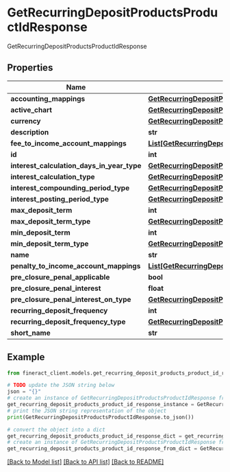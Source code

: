 # GetRecurringDepositProductsProductIdResponse

GetRecurringDepositProductsProductIdResponse

## Properties

Name | Type | Description | Notes
------------ | ------------- | ------------- | -------------
**accounting_mappings** | [**GetRecurringDepositProductsProductIdAccountingMappings**](GetRecurringDepositProductsProductIdAccountingMappings.md) |  | [optional] 
**active_chart** | [**GetRecurringDepositProductsProductIdActiveChart**](GetRecurringDepositProductsProductIdActiveChart.md) |  | [optional] 
**currency** | [**GetRecurringDepositProductsProductIdCurrency**](GetRecurringDepositProductsProductIdCurrency.md) |  | [optional] 
**description** | **str** |  | [optional] 
**fee_to_income_account_mappings** | [**List[GetRecurringDepositProductsProductIdFeeToIncomeAccountMappings]**](GetRecurringDepositProductsProductIdFeeToIncomeAccountMappings.md) |  | [optional] 
**id** | **int** |  | [optional] 
**interest_calculation_days_in_year_type** | [**GetRecurringDepositProductsInterestCalculationDaysInYearType**](GetRecurringDepositProductsInterestCalculationDaysInYearType.md) |  | [optional] 
**interest_calculation_type** | [**GetRecurringDepositProductsInterestCalculationType**](GetRecurringDepositProductsInterestCalculationType.md) |  | [optional] 
**interest_compounding_period_type** | [**GetRecurringDepositProductsProductIdInterestCompoundingPeriodType**](GetRecurringDepositProductsProductIdInterestCompoundingPeriodType.md) |  | [optional] 
**interest_posting_period_type** | [**GetRecurringDepositProductsInterestPostingPeriodType**](GetRecurringDepositProductsInterestPostingPeriodType.md) |  | [optional] 
**max_deposit_term** | **int** |  | [optional] 
**max_deposit_term_type** | [**GetRecurringDepositProductsProductIdMaxDepositTermType**](GetRecurringDepositProductsProductIdMaxDepositTermType.md) |  | [optional] 
**min_deposit_term** | **int** |  | [optional] 
**min_deposit_term_type** | [**GetRecurringDepositProductsProductIdMinDepositTermType**](GetRecurringDepositProductsProductIdMinDepositTermType.md) |  | [optional] 
**name** | **str** |  | [optional] 
**penalty_to_income_account_mappings** | [**List[GetRecurringDepositProductsProductIdPenaltyToIncomeAccountMappings]**](GetRecurringDepositProductsProductIdPenaltyToIncomeAccountMappings.md) |  | [optional] 
**pre_closure_penal_applicable** | **bool** |  | [optional] 
**pre_closure_penal_interest** | **float** |  | [optional] 
**pre_closure_penal_interest_on_type** | [**GetRecurringDepositProductsProductIdPreClosurePenalInterestOnType**](GetRecurringDepositProductsProductIdPreClosurePenalInterestOnType.md) |  | [optional] 
**recurring_deposit_frequency** | **int** |  | [optional] 
**recurring_deposit_frequency_type** | [**GetRecurringDepositProductsRecurringDepositFrequencyType**](GetRecurringDepositProductsRecurringDepositFrequencyType.md) |  | [optional] 
**short_name** | **str** |  | [optional] 

## Example

```python
from fineract_client.models.get_recurring_deposit_products_product_id_response import GetRecurringDepositProductsProductIdResponse

# TODO update the JSON string below
json = "{}"
# create an instance of GetRecurringDepositProductsProductIdResponse from a JSON string
get_recurring_deposit_products_product_id_response_instance = GetRecurringDepositProductsProductIdResponse.from_json(json)
# print the JSON string representation of the object
print(GetRecurringDepositProductsProductIdResponse.to_json())

# convert the object into a dict
get_recurring_deposit_products_product_id_response_dict = get_recurring_deposit_products_product_id_response_instance.to_dict()
# create an instance of GetRecurringDepositProductsProductIdResponse from a dict
get_recurring_deposit_products_product_id_response_from_dict = GetRecurringDepositProductsProductIdResponse.from_dict(get_recurring_deposit_products_product_id_response_dict)
```
[[Back to Model list]](../README.md#documentation-for-models) [[Back to API list]](../README.md#documentation-for-api-endpoints) [[Back to README]](../README.md)


